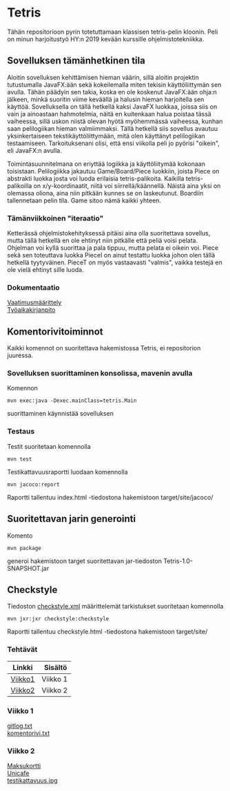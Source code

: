 # Tetris
Tähän repositorioon pyrin totetuttamaan klassisen tetris-pelin kloonin. Peli on minun harjoitustyö HY:n 2019 kevään kurssille ohjelmistotekniikka.

## Sovelluksen tämänhetkinen tila
Aloitin sovelluksen kehittämisen hieman väärin, sillä aloitin projektin tutustumalla JavaFX:ään sekä kokeilemalla miten tekisin käyttöliittymän sen avulla. Tähän päädyin sen takia, koska en ole koskenut JavaFX:ään ohja:n jälkeen, minkä suoritin viime keväällä ja halusin hieman harjoitella sen käyttöä. Sovelluksella on tällä hetkellä kaksi JavaFX luokkaa, joissa siis on vain ja ainoastaan hahmotelmia, näitä en kuitenkaan halua poistaa tässä vaiheessa, sillä uskon niistä olevan hyötä myöhemmässä vaiheessa, kunhan saan pelilogiikan hieman valmiimmaksi. Tällä hetkellä siis sovellus avautuu yksinkertaiseen tekstikäyttöliittymään, mitä olen käyttänyt pelilogiikan testaamiseen. Tarkoituksenani olisi, että ensi viikolla peli jo pyörisi "oikein", eli JavaFX:n avulla.

Toimintasuunnitelmana on eriyttää logiikka ja käyttöliitymää kokonaan toisistaan. Pelilogiikka jakautuu Game/Board/Piece luokkiin, joista Piece on abstrakti luokka josta voi luoda erilaisia tetris-palikoita. Kaikilla tetris-palikoilla on x/y-koordinaatit, niitä voi siirrellä/käännellä. Näistä aina yksi on olemassa oliona, aina niin pitkään kunnes se on laskeutunut. Boardiin tallennetaan pelin tila. Game sitoo nämä kaikki yhteen.

### Tämänviikkoinen "iteraatio"
Ketterässä ohjelmistokehityksessä pitäisi aina olla suoritettava sovellus, mutta tällä hetkellä en ole ehtinyt niin pitkälle että peliä voisi pelata. Ohjelman voi kyllä suorittaa ja pala tippuu, mutta pelata ei oikein voi. Piece sekä sen toteuttava luokka PieceI on ainut testattu luokka johon olen tällä hetkellä tyytyväinen. PieceT on myös vastaavasti "valmis", vaikka testejä en ole vielä ehtinyt sille luoda.

### Dokumentaatio
[Vaatimusmäärittely](https://github.com/kordaniel/ot-harjoitustyo/blob/master/dokumentaatio/vaatimusmaarittely.md)  
[Työaikakirjanpito](https://github.com/kordaniel/ot-harjoitustyo/blob/master/dokumentaatio/tuntikirjanpito.md)  

## Komentorivitoiminnot
Kaikki komennot on suoritettava hakemistossa Tetris, ei repositorion juuressa.

### Sovelluksen suorittaminen konsolissa, mavenin avulla
Komennon  

```
mvn exec:java -Dexec.mainClass=tetris.Main
```
suorittaminen käynnistää sovelluksen  

### Testaus
Testit suoritetaan komennolla  

```
mvn test
```

Testikattavuusraportti luodaan komennolla  

```
mvn jacoco:report
```
Raportti tallentuu index.html -tiedostona hakemistoon target/site/jacoco/  

## Suoritettavan jarin generointi
Komento  

```
mvn package
```
generoi hakemistoon target suoritettavan jar-tiedoston Tetris-1.0-SNAPSHOT.jar  


## Checkstyle
Tiedoston [checkstyle.xml](https://github.com/kordaniel/ot-harjoitustyo/blob/master/Tetris/checkstyle.xml) määrittelemät tarkistukset suoritetaan komennolla
```
mvn jxr:jxr checkstyle:checkstyle
```
Raportti tallentuu checkstyle.html -tiedostona hakemistoon target/site/

### Tehtävät
Linkki | Sisältö
-------|--------
[Viikko1](http://github.com/kordaniel/ot-harjoitustyo/tree/master/laskarit/viikko1)|Viikko 1
[Viikko2](http://github.com/kordaniel/ot-harjoitustyo/tree/master/laskarit/viikko2)|Viikko 2

### Viikko 1
[gitlog.txt](https://github.com/kordaniel/ot-harjoitustyo/blob/master/laskarit/viikko1/gitlog.txt)  
[komentorivi.txt](https://github.com/kordaniel/ot-harjoitustyo/blob/master/laskarit/viikko1/komentorivi.txt)

### Viikko 2
[Maksukortti](https://github.com/kordaniel/ot-harjoitustyo/blob/master/laskarit/viikko2/Maksukortti)  
[Unicafe](https://github.com/kordaniel/ot-harjoitustyo/blob/master/laskarit/viikko2/Unicafe)  
[testikattavuus.jpg](https://github.com/kordaniel/ot-harjoitustyo/blob/master/laskarit/viikko2/testikattavuus.jpg)
